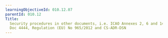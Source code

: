 ```yaml
---
learningObjectiveId: 010.12.07
parentId: 010.12
Title:
  Security procedures in other documents, i.e. ICAO Annexes 2, 6 and 14, ICAO
  Doc 4444, Regulation (EU) No 965/2012 and CS-ADR-DSN
---
```



